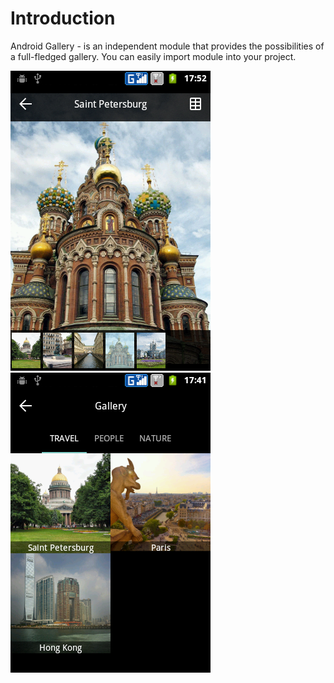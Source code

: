 # Introduction

Android Gallery - is an independent module that provides the possibilities of a full-fledged gallery. You can easily import module into your project.

![](intro_2.png)![](intro_1.png)




